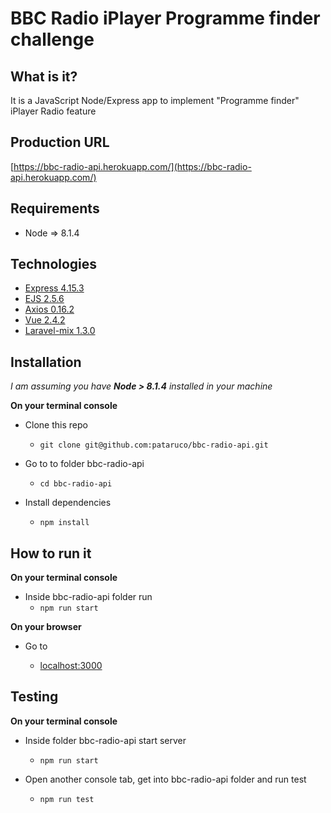 # BBC Radio iPlayer Programme finder challenge

## What is it?
It is a JavaScript Node/Express app to implement "Programme finder" iPlayer Radio feature

## Production URL

[https://bbc-radio-api.herokuapp.com/](https://bbc-radio-api.herokuapp.com/)

## Requirements
- Node => 8.1.4

## Technologies

- [Express 4.15.3](https://github.com/expressjs/express)
- [EJS 2.5.6](https://github.com/mde/ejs)
- [Axios 0.16.2](https://github.com/mzabriskie/axios)
- [Vue 2.4.2](https://github.com/vuejs/vue)
- [Laravel-mix 1.3.0](https://github.com/JeffreyWay/laravel-mix)

## Installation
 _I am assuming you have **Node > 8.1.4** installed in your machine_

 **On your terminal console**
 - Clone this repo
     - `git clone git@github.com:pataruco/bbc-radio-api.git`

- Go to to folder bbc-radio-api

  - `cd bbc-radio-api`

- Install dependencies

  - `npm install`

## How to run it
 **On your terminal console**

- Inside bbc-radio-api folder run
    - `npm run start`

**On your browser**

- Go to

  - [localhost:3000](http://localhost:3000/)

## Testing

 **On your terminal console**

- Inside folder bbc-radio-api start server
    - `npm run start`

- Open another console tab, get into bbc-radio-api folder and run test
    - `npm run test`
